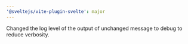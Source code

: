 ```yaml
---
'@sveltejs/vite-plugin-svelte': major
---
```


Changed the log level of the output of unchanged message to debug to reduce verbosity.

